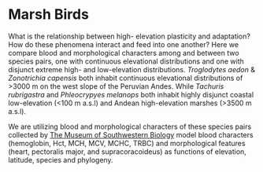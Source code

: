 # Marsh Birds

What is the relationship between high- elevation plasticity and adaptation? How do these phenomena interact and feed into one another? Here we compare blood and morphological characters among and between two species pairs, one with continuous elevational distributions and one with disjunct extreme high- and low-elevation distributions. *Troglodytes aedon* & *Zonotrichia capensis* both inhabit continuous elevational distributions of >3000 m on the west slope of the Peruvian Andes. While *Tachuris rubrigastra* and *Phleocrypyes melanops* both inhabit highly disjunct coastal low-elevation (<100 m a.s.l) and Andean high-elevation marshes (>3500 m a.s.l).

We are utilizing blood and morphological characters of these species pairs collected by <a href="http://www.msb.unm.edu/" target="_blank">The Museum of Southwestern Biology</a> model blood characters (hemoglobin, Hct, MCH, MCV, MCHC, TRBC) and morphological features (heart, pectoralis major, and supracoracoideus) as functions of elevation, latitude, species and phylogeny. 
